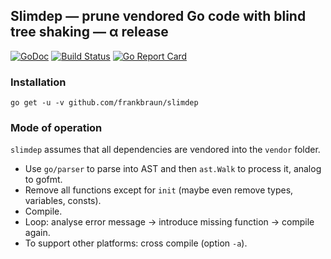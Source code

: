 ## Slimdep — prune vendored Go code with blind tree shaking — α release

[![GoDoc](https://img.shields.io/badge/go-documentation-blue.svg?style=flat-square)](https://godoc.org/github.com/frankbraun/slimdep) [![Build Status](https://img.shields.io/travis/frankbraun/slimdep.svg?style=flat-square)](https://travis-ci.org/frankbraun/slimdep) [![Go Report Card](https://goreportcard.com/badge/github.com/frankbraun/slimdep?style=flat-square)](https://goreportcard.com/report/github.com/frankbraun/slimdep)

### Installation

```
go get -u -v github.com/frankbraun/slimdep
```

### Mode of operation

`slimdep` assumes that all dependencies are vendored into the `vendor` folder.

- Use `go/parser` to parse into AST and then `ast.Walk` to process it,
  analog to gofmt.
- Remove all functions except for `init` (maybe even remove types, variables,
  consts).
- Compile.
- Loop: analyse error message -> introduce missing function -> compile again.
- To support other platforms: cross compile (option `-a`).
